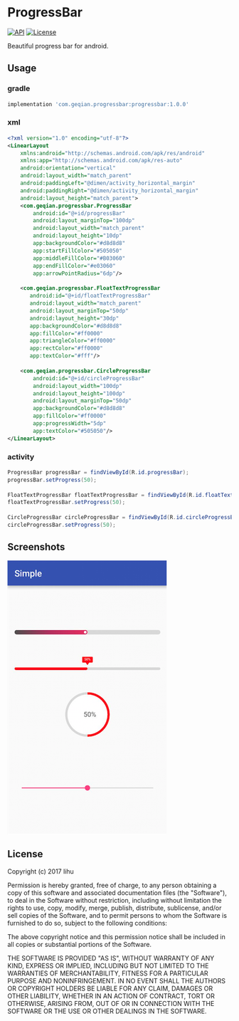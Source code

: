 # ProgressBar

[![API](https://img.shields.io/badge/API-14%2B-brightgreen.svg?style=flat)](https://github.com/liihuu/ProgressBar)
[![License](https://img.shields.io/badge/License-MIT-green.svg)](./LICENSE)

Beautiful progress bar for android.

## Usage
### gradle
```groovy
implementation 'com.geqian.progressbar:progressbar:1.0.0'
```

### xml
```xml
<?xml version="1.0" encoding="utf-8"?>
<LinearLayout
    xmlns:android="http://schemas.android.com/apk/res/android"
    xmlns:app="http://schemas.android.com/apk/res-auto"
    android:orientation="vertical"
    android:layout_width="match_parent"
    android:paddingLeft="@dimen/activity_horizontal_margin"
    android:paddingRight="@dimen/activity_horizontal_margin"
    android:layout_height="match_parent">
    <com.geqian.progressbar.ProgressBar
        android:id="@+id/progressBar"
        android:layout_marginTop="100dp"
        android:layout_width="match_parent"
        android:layout_height="10dp"
        app:backgroundColor="#d8d8d8"
        app:startFillColor="#505050"
        app:middleFillColor="#B03060"
        app:endFillColor="#e03060"
        app:arrowPointRadius="6dp"/>

    <com.geqian.progressbar.FloatTextProgressBar
       android:id="@+id/floatTextProgressBar"
       android:layout_width="match_parent"
       android:layout_marginTop="50dp"
       android:layout_height="30dp"
       app:backgroundColor="#d8d8d8"
       app:fillColor="#ff0000"
       app:triangleColor="#ff0000"
       app:rectColor="#ff0000"
       app:textColor="#fff"/>

    <com.geqian.progressbar.CircleProgressBar
        android:id="@+id/circleProgressBar"
        android:layout_width="100dp"
        android:layout_height="100dp"
        android:layout_marginTop="50dp"
        app:backgroundColor="#d8d8d8"
        app:fillColor="#ff0000"
        app:progressWidth="5dp"
        app:textColor="#505050"/>
</LinearLayout>
```
### activity
```java
ProgressBar progressBar = findViewById(R.id.progressBar);
progressBar.setProgress(50);
    
FloatTextProgressBar floatTextProgressBar = findViewById(R.id.floatTextProgressBar);
floatTextProgressBar.setProgress(50);
    
CircleProgressBar circleProgressBar = findViewById(R.id.circleProgressBar);
circleProgressBar.setProgress(50);
```

## Screenshots
![screenshot](./screenshots/screenshot.png)

## License
Copyright (c) 2017 lihu

Permission is hereby granted, free of charge, to any person obtaining a copy
of this software and associated documentation files (the "Software"), to deal
in the Software without restriction, including without limitation the rights
to use, copy, modify, merge, publish, distribute, sublicense, and/or sell
copies of the Software, and to permit persons to whom the Software is
furnished to do so, subject to the following conditions:

The above copyright notice and this permission notice shall be included in all
copies or substantial portions of the Software.

THE SOFTWARE IS PROVIDED "AS IS", WITHOUT WARRANTY OF ANY KIND, EXPRESS OR
IMPLIED, INCLUDING BUT NOT LIMITED TO THE WARRANTIES OF MERCHANTABILITY,
FITNESS FOR A PARTICULAR PURPOSE AND NONINFRINGEMENT. IN NO EVENT SHALL THE
AUTHORS OR COPYRIGHT HOLDERS BE LIABLE FOR ANY CLAIM, DAMAGES OR OTHER
LIABILITY, WHETHER IN AN ACTION OF CONTRACT, TORT OR OTHERWISE, ARISING FROM,
OUT OF OR IN CONNECTION WITH THE SOFTWARE OR THE USE OR OTHER DEALINGS IN THE
SOFTWARE.
    
    
